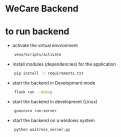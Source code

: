 # WeCare Backend

# to run backend

- activate the virtual environment

```bash
    venv/Scripts/activate
```

- install modules (dependencies) for the application

```bash
    pip install -r requirements.txt
```

- start the backend in Development mode

```bash
    flask run --debug
```

- start the backend in development (Linux)

```bash
    gunicorn run:server
```

- start the backend on a windows system

```bash
    python waitress_server.py
```
